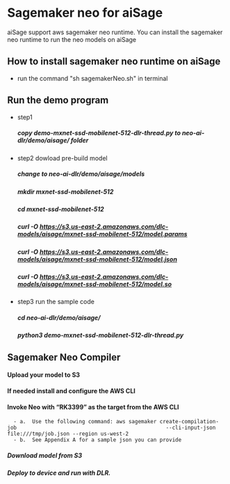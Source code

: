 # Sagemaker neo for aiSage
aiSage support aws sagemaker neo runtime. You can install the sagemaker neo runtime to run the neo models on aiSage

## How to install sagemaker neo runtime on aiSage
- run the command "sh sagemakerNeo.sh" in terminal

## Run the demo program
- step1
  ##### copy demo-mxnet-ssd-mobilenet-512-dlr-thread.py to neo-ai-dlr/demo/aisage/ folder
- step2 dowload pre-build model 
  ##### change to neo-ai-dlr/demo/aisage/models
  ##### mkdir mxnet-ssd-mobilenet-512
  ##### cd mxnet-ssd-mobilenet-512
  ##### curl -O https://s3.us-east-2.amazonaws.com/dlc-models/aisage/mxnet-ssd-mobilenet-512/model.params
  ##### curl -O https://s3.us-east-2.amazonaws.com/dlc-models/aisage/mxnet-ssd-mobilenet-512/model.json
  ##### curl -O https://s3.us-east-2.amazonaws.com/dlc-models/aisage/mxnet-ssd-mobilenet-512/model.so

- step3 run the sample code
  ##### cd neo-ai-dlr/demo/aisage/
  ##### python3 demo-mxnet-ssd-mobilenet-512-dlr-thread.py
  
## Sagemaker Neo Compiler 
#### Upload your model to S3
#### If needed install and configure the AWS CLI
#### Invoke Neo with “RK3399” as the target from the AWS CLI
      - a.	Use the following command: aws sagemaker create-compilation-job                                                --cli-input-json file:///tmp/job.json --region us-west-2
      - b.	See Appendix A for a sample json you can provide
##### Download model from S3
##### Deploy to device and run with DLR.
